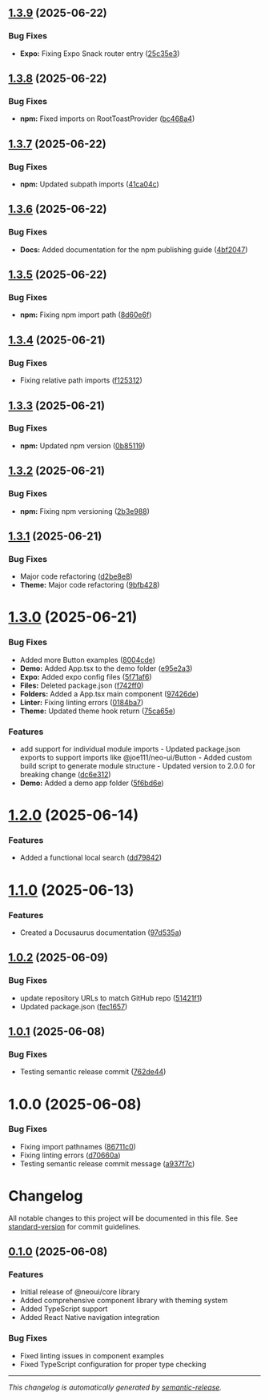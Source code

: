 ## [1.3.9](https://github.com/Joe-Moussally/react-native-neo-ui/compare/v1.3.8...v1.3.9) (2025-06-22)


### Bug Fixes

* **Expo:** Fixing Expo Snack router entry ([25c35e3](https://github.com/Joe-Moussally/react-native-neo-ui/commit/25c35e3b277393a26bbbcc5ab27bc06599168136))

## [1.3.8](https://github.com/Joe-Moussally/react-native-neo-ui/compare/v1.3.7...v1.3.8) (2025-06-22)


### Bug Fixes

* **npm:** Fixed imports on RootToastProvider ([bc468a4](https://github.com/Joe-Moussally/react-native-neo-ui/commit/bc468a4a0a6d235d83f7a2b345d06387b6e7c68f))

## [1.3.7](https://github.com/Joe-Moussally/react-native-neo-ui/compare/v1.3.6...v1.3.7) (2025-06-22)


### Bug Fixes

* **npm:** Updated subpath imports ([41ca04c](https://github.com/Joe-Moussally/react-native-neo-ui/commit/41ca04ce4e864148d38bcf879a5fbcfb649faf18))

## [1.3.6](https://github.com/Joe-Moussally/react-native-neo-ui/compare/v1.3.5...v1.3.6) (2025-06-22)


### Bug Fixes

* **Docs:** Added documentation for the npm publishing guide ([4bf2047](https://github.com/Joe-Moussally/react-native-neo-ui/commit/4bf204768bddbf0b9431c3627b854a8a881f4163))

## [1.3.5](https://github.com/Joe-Moussally/react-native-neo-ui/compare/v1.3.4...v1.3.5) (2025-06-22)


### Bug Fixes

* **npm:** Fixing npm import path ([8d60e6f](https://github.com/Joe-Moussally/react-native-neo-ui/commit/8d60e6f9bccff15686df829f6fc629418f8444ac))

## [1.3.4](https://github.com/Joe-Moussally/react-native-neo-ui/compare/v1.3.3...v1.3.4) (2025-06-21)


### Bug Fixes

* Fixing relative path imports ([f125312](https://github.com/Joe-Moussally/react-native-neo-ui/commit/f1253125ad364e598b7891f2e0854aef85c41b67))

## [1.3.3](https://github.com/Joe-Moussally/react-native-neo-ui/compare/v1.3.2...v1.3.3) (2025-06-21)


### Bug Fixes

* **npm:** Updated npm version ([0b85119](https://github.com/Joe-Moussally/react-native-neo-ui/commit/0b85119d0fca02f39e29954d5e434e55bb386252))

## [1.3.2](https://github.com/Joe-Moussally/react-native-neo-ui/compare/v1.3.1...v1.3.2) (2025-06-21)


### Bug Fixes

* **npm:** Fixing npm versioning ([2b3e988](https://github.com/Joe-Moussally/react-native-neo-ui/commit/2b3e9888259884ac9916855f47872a6bf367b55b))

## [1.3.1](https://github.com/Joe-Moussally/react-native-neo-ui/compare/v1.3.0...v1.3.1) (2025-06-21)


### Bug Fixes

* Major code refactoring ([d2be8e8](https://github.com/Joe-Moussally/react-native-neo-ui/commit/d2be8e805a52e19ae7e19203d34d25c89eed031e))
* **Theme:** Major code refactoring ([9bfb428](https://github.com/Joe-Moussally/react-native-neo-ui/commit/9bfb42878d59577c7f4eff7d1b4752be8ac51a7e))

# [1.3.0](https://github.com/Joe-Moussally/react-native-neo-ui/compare/v1.2.0...v1.3.0) (2025-06-21)


### Bug Fixes

* Added more Button examples ([8004cde](https://github.com/Joe-Moussally/react-native-neo-ui/commit/8004cde83e5a205b50ca0e6ff9e8d4f95cda1280))
* **Demo:** Added App.tsx to the demo folder ([e95e2a3](https://github.com/Joe-Moussally/react-native-neo-ui/commit/e95e2a33d24cb7015c0134388124b28f3f648c52))
* **Expo:** Added expo config files ([5f71af6](https://github.com/Joe-Moussally/react-native-neo-ui/commit/5f71af66f6bc719881806613e2294c860ac00011))
* **Files:** Deleted package.json ([f742ff0](https://github.com/Joe-Moussally/react-native-neo-ui/commit/f742ff08117f64a0c7a3e75694596572454a9123))
* **Folders:** Added a App.tsx main component ([97426de](https://github.com/Joe-Moussally/react-native-neo-ui/commit/97426def0f604ebe4529514017d8077e2ad634ac))
* **Linter:** Fixing linting errors ([0184ba7](https://github.com/Joe-Moussally/react-native-neo-ui/commit/0184ba76529dd7470323fa29f9b52259ceb7ae86))
* **Theme:** Updated theme hook return ([75ca65e](https://github.com/Joe-Moussally/react-native-neo-ui/commit/75ca65ea79df63ae474b3c42c8edb939b9efde50))


### Features

* add support for individual module imports - Updated package.json exports to support imports like @joe111/neo-ui/Button - Added custom build script to generate module structure - Updated version to 2.0.0 for breaking change ([dc6e312](https://github.com/Joe-Moussally/react-native-neo-ui/commit/dc6e312f26fca3de2fea44bdd26a25b45a695db4))
* **Demo:** Added a demo app folder ([5f6bd6e](https://github.com/Joe-Moussally/react-native-neo-ui/commit/5f6bd6e2a881965204550dcf32b19d52faf9389d))

# [1.2.0](https://github.com/Joe-Moussally/react-native-neo-ui/compare/v1.1.0...v1.2.0) (2025-06-14)


### Features

* Added a functional local search ([dd79842](https://github.com/Joe-Moussally/react-native-neo-ui/commit/dd7984283d32e71c8258f7696287c43d146beb61))

# [1.1.0](https://github.com/Joe-Moussally/react-native-neo-ui/compare/v1.0.2...v1.1.0) (2025-06-13)


### Features

* Created a Docusaurus documentation ([97d535a](https://github.com/Joe-Moussally/react-native-neo-ui/commit/97d535a50e3d944bf659170691bcd2c14462d554))

## [1.0.2](https://github.com/Joe-Moussally/neo-ui/compare/v1.0.1...v1.0.2) (2025-06-09)


### Bug Fixes

* update repository URLs to match GitHub repo ([51421f1](https://github.com/Joe-Moussally/neo-ui/commit/51421f196aa9d8a4f915059c7629d91c7e2ab770))
* Updated package.json ([fec1657](https://github.com/Joe-Moussally/neo-ui/commit/fec1657e0e00760d7c0bf76c2f068df36e31090b))

## [1.0.1](https://github.com/Joe-Moussally/neo-ui/compare/v1.0.0...v1.0.1) (2025-06-08)


### Bug Fixes

* Testing semantic release commit ([762de44](https://github.com/Joe-Moussally/neo-ui/commit/762de44fd2b11b87854149ee542e92aaf883defa))

# 1.0.0 (2025-06-08)


### Bug Fixes

* Fixing import pathnames ([86711c0](https://github.com/Joe-Moussally/neo-ui/commit/86711c0f391cf899b61650610ed0332b6481626a))
* Fixing linting errors ([d70660a](https://github.com/Joe-Moussally/neo-ui/commit/d70660aac9aa6b8cefc10b0dc643c3094295f7e2))
* Testing semantic release commit message ([a937f7c](https://github.com/Joe-Moussally/neo-ui/commit/a937f7c048676af3385954318b8fd7731348f48f))

# Changelog

All notable changes to this project will be documented in this file. See [standard-version](https://github.com/conventional-changelog/standard-version) for commit guidelines.

## [0.1.0](https://github.com/Joe-Moussally/neo-ui/compare/v0.0.1...v0.1.0) (2025-06-08)

### Features

- Initial release of @neoui/core library
- Added comprehensive component library with theming system
- Added TypeScript support
- Added React Native navigation integration

### Bug Fixes

- Fixed linting issues in component examples
- Fixed TypeScript configuration for proper type checking

---

_This changelog is automatically generated by [semantic-release](https://github.com/semantic-release/semantic-release)._
